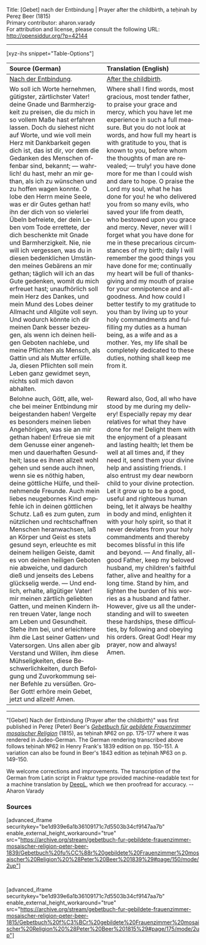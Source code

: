 <html>
<head></head>
<body>
Title: [Gebet] nach der Entbindung | Prayer after the childbirth, a teḥinah by Pereẓ Beer (1815)<br />
Primary contributor: aharon.varady<br />
For attribution and license, please consult the following URL: <a href="http://opensiddur.org/?p=42144">http://opensiddur.org/?p=42144</a>
<p />
<hr />

[xyz-ihs snippet="Table-Options"]<table style="margin-left: auto; margin-right: auto;" class="draggable">
<thead><tr><th id="x" style="text-align: left;">Source (German)</th><th style="text-align: left;">Translation (English)</th></tr></thead>
<tbody>
<tr><td style="vertical-align:top;">
<div class="german" lang="de">
<u>Nach der Entbindung</u>.
</div></td>

<td style="vertical-align:top;">
<div class="english" lang="en">
<u>After the childbirth</u>.
</div></td></tr>


<tr><td style="vertical-align:top;">
<div class="german" lang="de">
Wo soll ich Worte hernehmen, gütigster, zärtlichster Vater! deine Gnade und Barmherzigkeit zu preisen, die du mich in so vollem Maße hast erfahren lassen. Doch du siehest nicht auf Worte, und wie voll mein Herz mit Dankbarkeit gegen dich ist, das ist dir, vor dem die Gedanken des Menschen offenbar sind, bekannt; — wahrlich! du hast, mehr an mir gethan, als ich zu wünschen und zu hoffen wagen konnte. O lobe den Herrn meine Seele, was er dir Gutes gethan hat! ihn der dich von so vielerlei Übeln befreiete, der dein Leben vom Tode errettete, der dich beschenkte mit Gnade und Barmherzigkeit. Nie, nie will ich vergessen, was du in diesen bedenklichen Umständen meines Gebärens an mir gethan; täglich will ich an das Gute gedenken, womit du mich erfreuet hast; unaufhörlich soll mein Herz des Dankes, und mein Mund des Lobes deiner Allmacht und Allgüte voll seyn. Und wodurch könnte ich dir meinen Dank besser bezeugen, als wenn ich deinen heiligen Geboten nachlebe, und meine Pflichten als Mensch, als Gattin und als Mutter erfülle. Ja, diesen Pflichten soll mein Leben ganz gewidmet seyn, nichts soll mich davon abhalten.
</div></td>

<td style="vertical-align:top;">
<div class="english" lang="en">
Where shall I find words, most gracious, most tender father, to praise your grace and mercy, which you have let me experience in such a full measure. But you do not look at words, and how full my heart is with gratitude to you, that is known to you, before whom the thoughts of man are revealed; — truly! you have done more for me than I could wish and dare to hope. O praise the Lord my soul, what he has done for you! he who delivered you from so many evils, who saved your life from death, who bestowed upon you grace and mercy. Never, never will I forget what you have done for me in these precarious circumstances of my birth; daily I will remember the good things you have done for me; continually my heart will be full of thanksgiving and my mouth of praise for your omnipotence and all-goodness. And how could I better testify to my gratitude to you than by living up to your holy commandments and fulfilling my duties as a human being, as a wife and as a mother. Yes, my life shall be completely dedicated to these duties, nothing shall keep me from it.
</div></td></tr>


<tr><td style="vertical-align:top;">
<div class="german" lang="de">
Belohne auch, Gött, alle, welche bei meiner Entbindung mir beigestanden haben! Vergelte es besonders meinen lieben Angehörigen, was sie an mir gethan haben! Erfreue sie mit dem Genusse einer angenehmen und dauerhaften Gesundheit; lasse es ihnen allzeit wohl gehen und sende auch ihnen, wenn sie es nöthig haben, deine göttliche Hülfe, und theilnehmende Freunde. Auch mein liebes neugebornes Kind empfehle ich in deinen göttlichen Schutz. Laß es zum guten, zum nützlichen und rechtschaffnen Menschen heranwachsen, laß an Körper und Geist es stets gesund seyn, erleuchte es mit deinem heiligen Geiste, damit es von deinen heiligen Geboten nie abweiche, und dadurch dieß und jenseits des Lebens glückselig werde. — Und endlich, erhalte, allgütiger Vater! mir meinen zärtlich geliebten Gatten, und meinen Kindern ihren treuen Vater, lange noch am Leben und Gesundheit. Stehe ihm bei, und erleichtere ihm die Last seiner Gatten⸗ und Vatersorgen. Uns allen aber gib Verstand und Willen, ihm diese Mühseligkeiten, diese Beschwerlichkeiten, durch Befolgung und Zuvorkommung seiner Befehle zu versüßen. Großer Gott! erhöre mein Gebet, jetzt und allzeit! Amen.
</div></td>

<td style="vertical-align:top;">
<div class="english" lang="en">
Reward also, God, all who have stood by me during my delivery! Especially repay my dear relatives for what they have done for me! Delight them with the enjoyment of a pleasant and lasting health; let them be well at all times and, if they need it, send them your divine help and assisting friends. I also entrust my dear newborn child to your divine protection. Let it grow up to be a good, useful and righteous human being, let it always be healthy in body and mind, enlighten it with your holy spirit, so that it never deviates from your holy commandments and thereby becomes blissful in this life and beyond. — And finally, all-good Father, keep my beloved husband, my children's faithful father, alive and healthy for a long time. Stand by him, and lighten the burden of his worries as a husband and father. However, give us all the understanding and will to sweeten these hardships, these difficulties, by following and obeying his orders. Great God! Hear my prayer, now and always! Amen.
</div></td></tr>
</tbody></table>

<hr />

"[Gebet] Nach der Entbindung (Prayer after the childbirth)" was first published in Pereẓ (Peter) Beer's <em><a href="/?p=41918">Gebetbuch für gebildete Frauenzimmer mosaischer Religion</a></em> (1815), as teḥinah №62 on pp. 175-177 where it was rendered in Judeo-German. The German rendering transcribed above follows teḥinah №62 in Henry Frank's 1839 edition on pp. 150-151. A variation can also be found in Beer's 1843 edition as teḥinah №63 on p. 149-150.

We welcome corrections and improvements. The transcription of the German from Latin script in Fraktur type provided machine-readable text for a machine translation by <a href="https://www.deepl.com/en/translator">DeepL</a>, which we then proofread for accuracy. --Aharon Varady

<h3>Sources</h3>

[advanced_iframe securitykey="be1d939e6a1b36109171c7d5503b34cf9147aa7b" enable_external_height_workaround="true" src="https://archive.org/stream/gebetbuch-fur-gebildete-frauenzimmer-mosaischer-religion-peter-beer-1839/Gebetbuch%20fu%CC%88r%20gebildete%20Frauenzimmer%20mosaischer%20Religion%20%28Peter%20Beer%201839%29#page/150/mode/2up"]

&nbsp;

[advanced_iframe securitykey="be1d939e6a1b36109171c7d5503b34cf9147aa7b" enable_external_height_workaround="true" src="https://archive.org/stream/gebetbuch-fur-gebildete-frauenzimmer-mosaischer-religion-peter-beer-1815/Gebetbuch%20f%C3%BCr%20gebildete%20Frauenzimmer%20mosaischer%20Religion%20%28Peter%20Beer%201815%29#page/175/mode/2up"]

&nbsp;

</body>
</html>